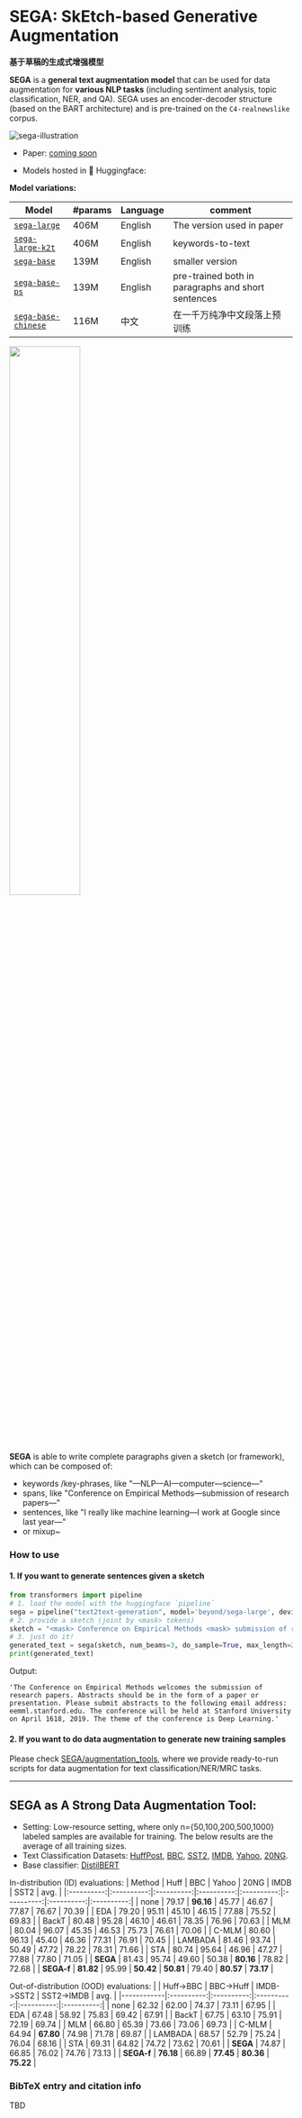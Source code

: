 # SEGA: SkEtch-based Generative Augmentation

**基于草稿的生成式增强模型**

**SEGA** is a **general text augmentation model** that can be used for data augmentation for **various NLP tasks** (including sentiment analysis, topic classification, NER, and QA). SEGA uses an encoder-decoder structure (based on the BART architecture) and is pre-trained on the `C4-realnewslike` corpus. 


![sega-illustration](https://cdn.jsdelivr.net/gh/beyondguo/mdnice_pictures/typora/sega-main-illustration.png)

- Paper: [coming soon](to_be_added)

- Models hosted in 🤗 Huggingface:

**Model variations:**

| Model | #params | Language | comment|
|------------------------|--------------------------------|-------|---------|
| [`sega-large`](https://huggingface.co/beyond/sega-large) | 406M   | English | The version used in paper |
| [`sega-large-k2t`](https://huggingface.co/beyond/sega-large-k2t)  | 406M    | English | keywords-to-text |
| [`sega-base`](https://huggingface.co/beyond/sega-base)  | 139M    | English | smaller version |
| [`sega-base-ps`](https://huggingface.co/beyond/sega-base)  | 139M    | English | pre-trained both in paragraphs and short sentences |
| [`sega-base-chinese`](https://huggingface.co/beyond/sega-base-chinese) | 116M    | 中文 | 在一千万纯净中文段落上预训练|

<img src="https://cdn.jsdelivr.net/gh/beyondguo/mdnice_pictures/typora/sega-hf-api.jpg" width="50%" />

**SEGA** is able to write complete paragraphs given a sketch (or framework), which can be composed of:
- keywords /key-phrases, like "––NLP––AI––computer––science––"
- spans, like "Conference on Empirical Methods––submission of research papers––"
- sentences, like "I really like machine learning––I work at Google since last year––"
- or mixup~


### How to use
#### 1. If you want to generate sentences given a **sketch**
```python
from transformers import pipeline
# 1. load the model with the huggingface `pipeline`
sega = pipeline("text2text-generation", model='beyond/sega-large', device=0)
# 2. provide a sketch (joint by <mask> tokens)
sketch = "<mask> Conference on Empirical Methods <mask> submission of research papers <mask> Deep Learning <mask>"
# 3. just do it!
generated_text = sega(sketch, num_beams=3, do_sample=True, max_length=200)[0]['generated_text']
print(generated_text)
```
Output:
```shell
'The Conference on Empirical Methods welcomes the submission of research papers. Abstracts should be in the form of a paper or presentation. Please submit abstracts to the following email address: eemml.stanford.edu. The conference will be held at Stanford University on April 1618, 2019. The theme of the conference is Deep Learning.'
```

#### 2. If you want to do **data augmentation** to generate new training samples
Please check [SEGA/augmentation_tools](https://github.com/beyondguo/SEGA/tree/master/augmentation_tools), where we provide ready-to-run scripts for data augmentation for text classification/NER/MRC tasks.




---

## SEGA as A Strong Data Augmentation Tool:
- Setting: Low-resource setting, where only n={50,100,200,500,1000} labeled samples are available for training. The below results are the average of all training sizes.
- Text Classification Datasets: [HuffPost](https://huggingface.co/datasets/khalidalt/HuffPost), [BBC](https://huggingface.co/datasets/SetFit/bbc-news), [SST2](https://huggingface.co/datasets/glue), [IMDB](https://huggingface.co/datasets/imdb), [Yahoo](https://huggingface.co/datasets/yahoo_answers_topics), [20NG](https://huggingface.co/datasets/newsgroup).
- Base classifier: [DistilBERT](https://huggingface.co/distilbert-base-cased)


In-distribution (ID) evaluations:
|   Method   |    Huff    |     BBC    |    Yahoo   |    20NG    |    IMDB    |    SST2    |    avg.    |
|:----------:|:----------:|:----------:|:----------:|:----------:|:----------:|:----------:|:----------:|
|    none    |   79.17   | **96.16** |   45.77   |   46.67   |   77.87   |   76.67   |   70.39   |
|     EDA    |   79.20   |   95.11   |   45.10   |   46.15   |   77.88   |   75.52   |   69.83   |
|    BackT   |   80.48   |   95.28   |   46.10   |   46.61   |   78.35   |   76.96   |   70.63   |
|     MLM    |   80.04   |   96.07   |   45.35   |   46.53   |   75.73   |   76.61   |   70.06   |
|    C-MLM   |   80.60   |   96.13   |   45.40   |   46.36   |   77.31   |   76.91   |   70.45   |
|   LAMBADA  |   81.46   |   93.74   |   50.49   |   47.72   |   78.22   |   78.31   |   71.66   |
|     STA    |   80.74   |   95.64   |   46.96   |   47.27   |   77.88   |   77.80   |   71.05   |
|  **SEGA**  |   81.43   |   95.74   |   49.60   |   50.38   | **80.16** |   78.82   |   72.68   |
| **SEGA-f** | **81.82** |   95.99   | **50.42** | **50.81** |   79.40   | **80.57** | **73.17** |

Out-of-distribution (OOD) evaluations:
|            |  Huff->BBC |  BBC->Huff | IMDB->SST2 | SST2->IMDB |    avg.    |
|------------|:----------:|:----------:|:----------:|:----------:|:----------:|
|    none    |   62.32   |   62.00   |   74.37   |   73.11   |   67.95   |
|     EDA    |   67.48   |   58.92   |   75.83   |   69.42   |   67.91   |
|    BackT   |   67.75   |   63.10   |   75.91   |   72.19   |   69.74   |
|     MLM    |   66.80   |   65.39   |   73.66   |   73.06   |   69.73   |
|    C-MLM   |   64.94   | **67.80** |   74.98   |   71.78   |   69.87   |
|   LAMBADA  |   68.57   |   52.79   |   75.24   |   76.04   |   68.16   |
|     STA    |   69.31   |   64.82   |   74.72   |   73.62   |   70.61   |
|  **SEGA**  |   74.87   |   66.85   |   76.02   |   74.76   |   73.13   |
| **SEGA-f** | **76.18** |   66.89   | **77.45** | **80.36** | **75.22** |

### BibTeX entry and citation info
TBD


